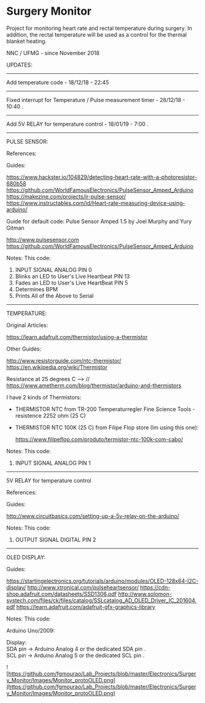 # Surgery Monitor
   
Project for monitoring heart rate and rectal temperature during surgery. In addition, the rectal temperature will be used as a control for the thermal blanket heating.
   
NNC / UFMG - since November 2018   

UPDATES:   

-----   

Add temperature code - 18/12/18 - 22:45

-----

Fixed interrupt for Temperature / Pulse measurement timer - 28/12/18 - 10:40 . 

-----

Add 5V RELAY for temperature control - 18/01/19 - 7:00 . 

--------------------------------------------------------------------------------

PULSE SENSOR:

References:

Guides:

   https://www.hackster.io/104829/detecting-heart-rate-with-a-photoresistor-680b58
   https://github.com/WorldFamousElectronics/PulseSensor_Amped_Arduino 
   https://makezine.com/projects/ir-pulse-sensor/
   https://www.instructables.com/id/Heart-rate-measuring-device-using-arduino/

Guide for default code:
Pulse Sensor Amped 1.5    by Joel Murphy and Yury Gitman  
  
   http://www.pulsesensor.com
   https://github.com/WorldFamousElectronics/PulseSensor_Amped_Arduino

Notes:
This code:
1) INPUT SIGNAL ANALOG PIN 0
2) Blinks an LED to User's Live Heartbeat   PIN 13
2) Fades an LED to User's Live HeartBeat    PIN 5
3) Determines BPM
4) Prints All of the Above to Serial

-----------------------------------------------------------------------------------------------------------

TEMPERATURE:

Original Articles:

   https://learn.adafruit.com/thermistor/using-a-thermistor

Other Guides:

   http://www.resistorguide.com/ntc-thermistor/
   https://en.wikipedia.org/wiki/Thermistor

Resistance at 25 degrees C --> // https://www.ametherm.com/blog/thermistor/arduino-and-thermistors

I have 2 kinds of Thermistors: 

- THERMISTOR NTC from TR-200 Temperaturregler Fine Science Tools - resistence 2252 ohm (25 C)
- THERMISTOR NTC 100K (25 C) from Filipe Flop store (Im using this one): 

   https://www.filipeflop.com/produto/termistor-ntc-100k-com-cabo/

Notes:
This code:
1) INPUT SIGNAL ANALOG PIN 1

--------------------------------------------------------------------------------

5V RELAY for temperature control

References:

Guides:
        
   http://www.circuitbasics.com/setting-up-a-5v-relay-on-the-arduino/
        
Notes:
This code:
1) OUTPUT SIGNAL DIGITAL PIN 2

--------------------------------------------------------------------------------
OLED DISPLAY:

Guides:
     
   https://startingelectronics.org/tutorials/arduino/modules/OLED-128x64-I2C-display/
   http://www.xtronical.com/pulseheartsensor/
   https://cdn-shop.adafruit.com/datasheets/SSD1306.pdf
   http://www.solomon-systech.com/files/ck/files/catalog/SSLcatalog_AD_OLED_Driver_IC_201604.pdf
   https://learn.adafruit.com/adafruit-gfx-graphics-library

Notes:
This code:

Arduino Uno/2009:

Display:  
SDA pin   -> Arduino Analog 4 or the dedicated SDA pin .     
SCL pin   -> Arduino Analog 5 or the dedicated SCL pin . 


![https://github.com/fgmourao/Lab_Projects/blob/master/Electronics/Surgery_Monitor/Images/Monitor_protoOLED.png](https://github.com/fgmourao/Lab_Projects/blob/master/Electronics/Surgery_Monitor/Images/Monitor_protoOLED.png)
